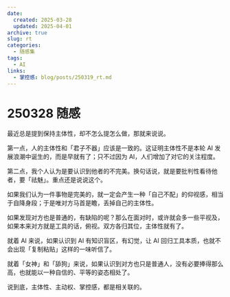 ```yaml
---
date:
  created: 2025-03-28
  updated: 2025-04-01
archive: true
slug: rt
categories:
  - 随感集
tags:
  - AI
links:
  - 掌控感: blog/posts/250319_rt.md
---
```

# 250328 随感

最近总是提到保持主体性，却不怎么提怎么做，那就来说说。

<!-- more -->

第一点，人的主体性和「君子不器」应该是一致的。这证明主体性不是本轮 AI 发展浪潮中诞生的，而是早就有了；只不过因为 AI，人们增加了对它的关注程度。

第二点，我个人认为是要认识到他者的不完美。换句话说，就是要批判性看待他者，要「祛魅」。重点还是说说这个。

如果我们认为一件事物是完美的，就一定会产生一种「自己不配」的仰视感，相当于自降身段；于是唯对方马首是瞻，丢掉自己的主体性。

如果发现对方也是普通的，有缺陷的呢？那么在面对时，或许就会多一些平视及，如果本来对方就是工具的话，俯视。双方各归其位，主体性就有了。

就着 AI 来说，如果认识到 AI 有知识盲区，有幻觉，让 AI 回归工具本质，也就不会出现「复制粘贴」这样的一味听信了。

就着「女神」和「舔狗」来说，如果认识到对方也只是普通人，没有必要捧得那么高，也就能以一种自信的、平等的姿态相处了。

说到底，主体性、主动权、掌控感，都是相关联的。
